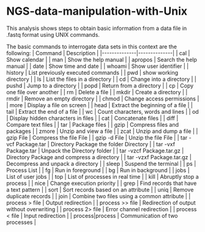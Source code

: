 # NGS-data-manipulation-with-Unix
This analysis shows steps to obtain basic information from a data file in .fastq format using UNIX commands.

The basic commands to interrogate data sets in this context are the following:
| Command | Description |
|--------------|--------------|
| cal     | Show calendar     |
| man     | Show the help manual     |
| apropos     | Search the help manual     |
| date     | Show time and date     |
| whoami     | Show user identifier     |
| history     | List previously executed commands     |
| pwd     | show working directory     |
| ls     | List the files in a directory     |
| cd     | Change into a directory     | 
| pushd     | Jump to a directory     |
| popd     | Return from a directory     |
| cp     | Copy one file over another     |
| rm     | Delete a file     |
| mkdir     | Create a directory     |
| rmdir     | Remove an empty directory     |
| chmod     | Change access permissions     |
| more     | Display a file on screen     | 
| head     | Extract the beginning of a file     |
| tail     | Extract the end of a file     | 
| wc     | Count characters, words and lines     |
| od     | Display hidden characters in files     | 
| cat     | Concatenate files     |
| diff     | Compare text files     | 
| tar     | Package files     |
| gzip     | Compress files and packages     | 
| zmore     | Unzip and view a file     |
| zcat     | Unzip and dump a file     | 
| gzip File     | Compress the file File     |
| gzip -d File     | Unzip the file File     | 
| tar -vcf Package.tar     | Directory Package the folder Directory     |
| tar -vxf Package.tar     | Unpack the Directory folder     |
| tar -vzcf Package.tar.gz     | Directory Package and compress a directory     | 
| tar -vzxf Package.tar.gz     | Decompress and unpack a directory     |
| sleep     | Suspend the terminal     |
| ps     | Process List     | 
| fg     | Run in foreground     |
| bg     | Run in background     |
| jobs     | List of user jobs     | 
| top     | List of processes in real time     |
| kill     | Abruptly stop a process     |
| nice     | Change execution priority     | 
| grep     | Find records that have a text pattern     |
| sort     | Sort records based on an attribute     |
| uniq     | Remove duplicate records     | 
| join     | Combine two files using a common attribute     |
| process > file     | Output redirection     |
| process >> file     | Redirection of output without overwriting     | 
| process 2> file     | Error channel redirection     |
| process < file     | Input redirection     |
| process|process     | Communication of two processes     | 


 
 
 
 
 
  
 
 
 
 
 
 
 
 
 
 

